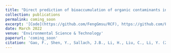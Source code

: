 ```yaml
---
title: "Direct prediction of bioaccumulation of organic contaminants in plant roots from soils with machine learning models based on molecular structures"
collection: publications
permalink: coming_soon
excerpt: '[Code](https://github.com/FengGmsu/RCF), https://github.com/FengGmsu/RCF.'
date: March 2022
venue: 'Environmental Science & Technology'
paperurl: 'coming_soon'
citation: 'Gao, F., Shen, Y., Sallach, J.B., Li, H., Liu, C., Li, Y. (2022). Direct prediction of bioaccumulation of organic contaminants in plant roots from soils with machine learning models based on molecular structures. Environmental Science & Technology. In Press'
---
```

